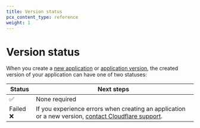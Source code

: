 ```yaml
---
title: Version status
pcx_content_type: reference
weight: 1
---
```


# Version status

When you create a [new application](/http-applications/how-to/manage-applications-and-versions/#create-new-http-application) or [application version](/http-applications/how-to/manage-applications-and-versions/#create-new-version-of-application), the created version of your application can have one of two statuses:

| Status    | Next steps                                                                                                                                                        |
| --------- | ----------------------------------------------------------------------------------------------------------------------------------------------------------------- |
| ✅        | None required                                                                                                                                                     |
| Failed ❌ | If you experience errors when creating an application or a new version, [contact Cloudflare support](https://support.cloudflare.com/hc/en-us/articles/200172476). |
